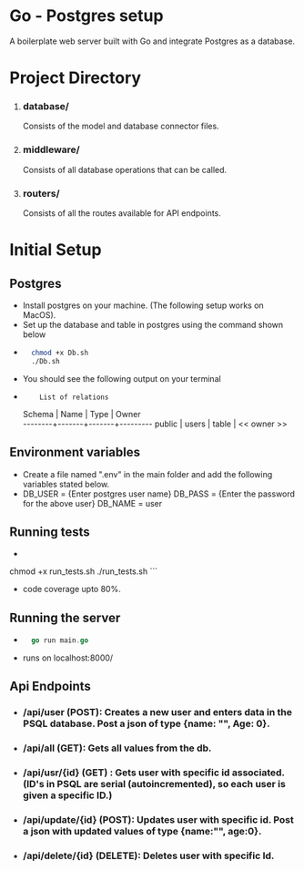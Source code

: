 # Go - Postgres setup

A boilerplate web server built with Go and integrate Postgres as a database. 

# Project Directory
  1. ### database/ 
     Consists of the model and database connector files.
  
  2. ### middleware/
     Consists of all database operations that can be called.

  3. ### routers/
     Consists of all the routes available for API endpoints.

# Initial Setup

## Postgres
- Install postgres on your machine. (The following setup works on MacOS).
- Set up the database and table in postgres using the command shown below
- ```bash
    chmod +x Db.sh
    ./Db.sh 
    ```
- You should see the following output on your terminal 
-         List of relations
    Schema | Name  | Type  |  Owner  
    --------+-------+-------+---------
    public | users | table | << owner >>

## Environment variables
- Create a file named ".env" in the main folder and add the following variables stated below.
-   DB_USER = {Enter postgres user name}
    DB_PASS = {Enter the password for the above user}
    DB_NAME = user

## Running tests 

- ```bash
chmod +x run_tests.sh
./run_tests.sh
    ```
- code coverage upto 80%.

## Running the server
- ```Go
    go run main.go
  ```
- runs on localhost:8000/

## Api Endpoints

- ### /api/user (POST): Creates a new user and enters data in the PSQL database. Post a json of type {name: "", Age: 0}.
- ### /api/all (GET): Gets all values from the db.
- ### /api/usr/{id} (GET) : Gets user with specific id associated. (ID's in PSQL are serial (autoincremented), so each user is given a specific ID.)
- ### /api/update/{id} (POST): Updates user with specific id. Post a json with updated values of type {name:"", age:0}.
- ### /api/delete/{id} (DELETE): Deletes user with specific Id.